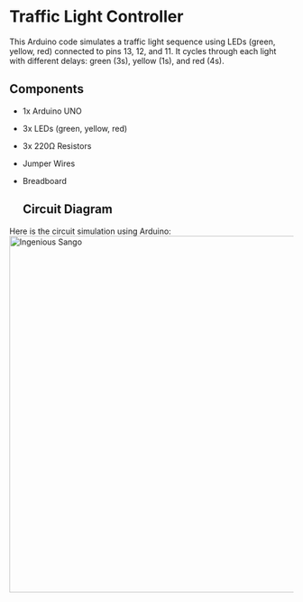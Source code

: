 # Traffic Light Controller
This Arduino code simulates a traffic light sequence using LEDs (green, yellow, red) connected to pins 13, 12, and 11. It cycles through each light with different delays: green (3s), yellow (1s), and red (4s).

## Components
- 1x Arduino UNO  
- 3x LEDs (green, yellow, red)  
- 3x 220Ω Resistors  
- Jumper Wires  
- Breadboard

  ## Circuit Diagram

Here is the circuit simulation using Arduino:
<img width="1536" height="632" alt="Ingenious Sango" src="https://github.com/user-attachments/assets/f08a11f2-1f18-491f-b90f-dde186d90fef" />
